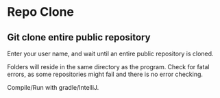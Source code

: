 # Repo Clone
## Git clone entire public repository

Enter your user name, and wait until an entire public repository is cloned. 

Folders will reside in the same directory as the program. Check for fatal errors, as some repositories might fail and there is no error checking.

Compile/Run with gradle/IntelliJ. 
